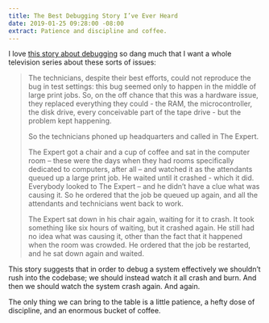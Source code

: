 ```yaml
---
title: The Best Debugging Story I’ve Ever Heard
date: 2019-01-25 09:28:00 -08:00
extract: Patience and discipline and coffee.
---
```


I love [this story about debugging](http://patrickthomson.tumblr.com/post/2499755681/the-best-debugging-story-ive-ever-heard) so dang much that I want a whole television series about these sorts of issues:

> The technicians, despite their best efforts, could not reproduce the bug in test settings: this bug seemed only to happen in the middle of large print jobs. So, on the off chance that this was a hardware issue, they replaced everything they could - the RAM, the microcontroller, the disk drive, every conceivable part of the tape drive - but the problem kept happening.
> 
> So the technicians phoned up headquarters and called in The Expert.
> 
> The Expert got a chair and a cup of coffee and sat in the computer room – these were the days when they had rooms specifically dedicated to computers, after all – and watched it as the attendants queued up a large print job. He waited until it crashed - which it did. Everybody looked to The Expert – and he didn’t have a clue what was causing it. So he ordered that the job be queued up again, and all the attendants and technicians went back to work.
> 
> The Expert sat down in his chair again, waiting for it to crash. It took something like six hours of waiting, but it crashed again. He still had no idea what was causing it, other than the fact that it happened when the room was crowded. He ordered that the job be restarted, and he sat down again and waited.

This story suggests that in order to debug a system effectively we shouldn’t rush into the codebase; we should instead watch it all crash and burn. And then we should watch the system crash again. And again. 

The only thing we can bring to the table is a little patience, a hefty dose of discipline, and an enormous bucket of coffee.